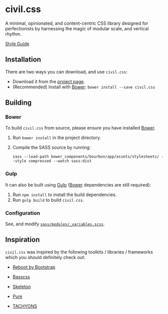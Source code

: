 # civil.css

A minimal, opinionated, and content-centric CSS library designed for perfectionists by harnessing the magic of modular scale, and vertical rhythm.

[Style Guide][styleguide]


## Installation

There are two ways you can download, and use `civil.css`:

- Download it from the [project page][downloads].
- (Recommended) Install with [Bower][bower]: `bower install --save civil.css`


## Building

### Bower

To build `civil.css` from source, please ensure you have installed [Bower][bower].

1. Run `bower install` in the project directory.
2. Compile the SASS source by running:

    ```shell
    sass --load-path bower_components/bourbon/app/assets/stylesheets/ --style compressed --watch sass:dist
    ```

### Gulp

It can also be built using [Gulp][gulp] ([Bower][bower] dependencies are still required):

1. Run `npm install` to install the build dependencies.
2. Run `gulp build` to build `civil.css`.

### Configuration

See, and modify [`sass/modules/_variables.scss`][config].


## Inspiration

`civil.css` was inspired by the following toolkits / libraries / frameworks which you should definitely check out:

- [Reboot by Bootstrap](https://github.com/twbs/bootstrap/)
- [Basscss](http://www.basscss.com/)
- [Skeleton](http://getskeleton.com/)
- [Pure](http://purecss.io/)
- [TACHYONS](http://tachyons.io/)


  [styleguide]: http://civilapp.github.io/civil.css/
  [bower]: http://bower.io/
  [gulp]: http://gulpjs.com/
  [downloads]: https://github.com/CivilApp/civil.css/releases
  [config]: https://github.com/CivilApp/civil.css/blob/master/sass/modules/_variables.scss